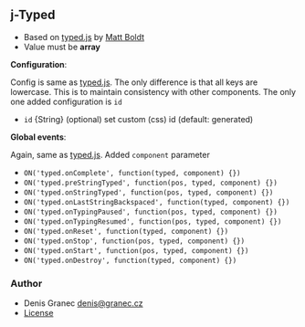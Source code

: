 ## j-Typed

- Based on [typed.js](https://github.com/mattboldt/typed.js/) by [Matt Boldt](https://github.com/mattboldt)
- Value must be __array__

__Configuration__:

Config is same as [typed.js](https://github.com/mattboldt/typed.js#customization). The only difference is that all keys are lowercase. This is to maintain consistency with other components. The only one added configuration is `id`

- `id` {String} (optional) set custom (css) id (default: generated)

__Global events__:

Again, same as [typed.js](https://github.com/mattboldt/typed.js#customization). Added `component` parameter

- `ON('typed.onComplete', function(typed, component) {})`
- `ON('typed.preStringTyped', function(pos, typed, component) {})`
- `ON('typed.onStringTyped', function(pos, typed, component) {})`
- `ON('typed.onLastStringBackspaced', function(typed, component) {})`
- `ON('typed.onTypingPaused', function(pos, typed, component) {})`
- `ON('typed.onTypingResumed', function(pos, typed, component) {})`
- `ON('typed.onReset', function(typed, component) {})`
- `ON('typed.onStop', function(pos, typed, component) {})`
- `ON('typed.onStart', function(pos, typed, component) {})`
- `ON('typed.onDestroy', function(typed, component) {})`

### Author

- Denis Granec <denis@granec.cz>
- [License](https://www.totaljs.com/license/)
